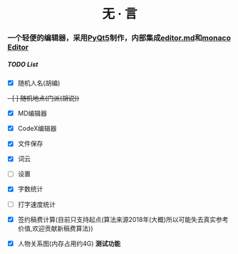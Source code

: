 <h1 align="center">无 · 言

### 一个轻便的编辑器，采用[PyQt5](https://www.qt.io/)制作，内部集成[editor.md](https://github.com/pandao/editor.md)和[monaco Editor](https://github.com/microsoft/monaco-editor)

##### TODO List

- [x] 随机人名(胡编)
  
~~- [ ] 随机地点(门派(胡说))~~

- [x] MD编辑器

- [x] CodeX编辑器

- [x] 文件保存

- [x] 词云

- [ ] 设置

- [x] 字数统计

- [ ] 打字速度统计

- [x] 签约稿费计算(目前只支持起点(算法来源2018年(大概)所以可能失去真实参考价值,欢迎贡献新稿费算法))

- [x] 人物关系图(内存占用约4G) **测试功能**
